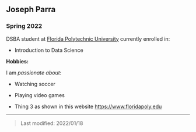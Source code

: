 ## Joseph Parra

### Spring 2022

DSBA student at [Florida Polytechnic University](https://www.floridapoly.edu) currently enrolled in: 

- Introduction to Data Science

**Hobbies:**

I am _passionate about_: 

- Watching soccer

- Playing video games

- Thing 3 as shown in this website <https://www.floridapoly.edu>

***

> Last modified: 2022/01/18
